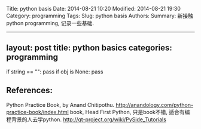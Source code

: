 Title: python basis 
Date: 2014-08-21 10:20
Modified: 2014-08-21 19:30
Category: programming 
Tags: 
Slug: python basis 
Authors: 
Summary: 新接触python programming, 记录一些基础.

--- 
layout: post 
title: python basics 
categories: programming 
---  

if string == "": 
    pass
if obj is None:
    pass 
    

References: 
----      
Python Practice Book, by Anand Chitipothu. http://anandology.com/python-practice-book/index.html 
book, Head First Python, 只是book不错, 适合有编程背景的人去学python. 
http://qt-project.org/wiki/PySide_Tutorials                    
